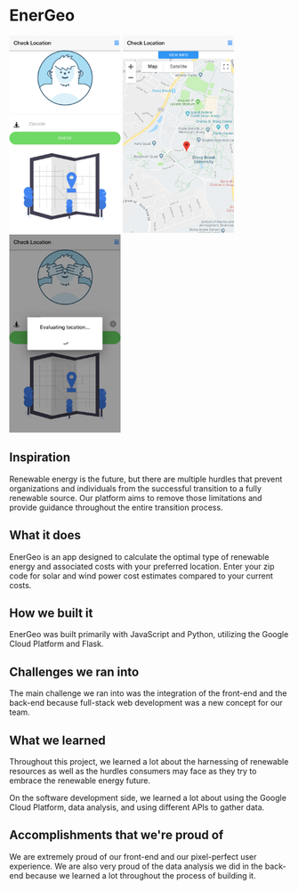 # EnerGeo
<img src="docs/1.png" alt="" width="200"/> <img src="docs/2.png" alt="" width="200"/> <img src="docs/3.png" alt="" width="200"/>

## Inspiration
Renewable energy is the future, but there are multiple hurdles that prevent organizations and individuals from the successful transition to a fully renewable source. Our platform aims to remove those limitations and provide guidance throughout the entire transition process.

## What it does
EnerGeo is an app designed to calculate the optimal type of renewable energy and associated costs with your preferred location. Enter your zip code for solar and wind power cost estimates compared to your current costs.

## How we built it
EnerGeo was built primarily with JavaScript and Python, utilizing the Google Cloud Platform and Flask.

## Challenges we ran into
The main challenge we ran into was the integration of the front-end and the back-end because full-stack web development was a new concept for our team.

## What we learned
Throughout this project, we learned a lot about the harnessing of renewable resources as well as the hurdles consumers may face as they try to embrace the renewable energy future.

On the software development side, we learned a lot about using the Google Cloud Platform, data analysis, and using different APIs to gather data.

## Accomplishments that we're proud of
We are extremely proud of our front-end and our pixel-perfect user experience. We are also very proud of the data analysis we did in the back-end because we learned a lot throughout the process of building it.

